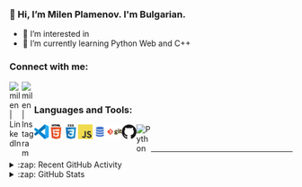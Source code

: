 ### 👋 Hi, I’m Milen Plamenov. I'm Bulgarian.
- 👀 I’m interested in 
- 🌱 I’m currently learning Python Web and C++


### Connect with me:


[<img align="left" alt="milen | LinkedIn" width="22px" src="https://cdn.jsdelivr.net/npm/simple-icons@v3/icons/linkedin.svg" />][linkedin]
[<img align="left" alt="milen | Instagram" width="22px" src="https://cdn.jsdelivr.net/npm/simple-icons@v3/icons/instagram.svg" />][instagram]

<br />

### Languages and Tools:
<img align="left" alt="Visual Studio Code" width="26px" src="https://raw.githubusercontent.com/github/explore/80688e429a7d4ef2fca1e82350fe8e3517d3494d/topics/visual-studio-code/visual-studio-code.png" />
<img align="left" alt="HTML5" width="26px" src="https://raw.githubusercontent.com/github/explore/80688e429a7d4ef2fca1e82350fe8e3517d3494d/topics/html/html.png" />
<img align="left" alt="CSS3" width="26px" src="https://raw.githubusercontent.com/github/explore/80688e429a7d4ef2fca1e82350fe8e3517d3494d/topics/css/css.png" />
<img align="left" alt="JavaScript" width="26px" src="https://raw.githubusercontent.com/github/explore/80688e429a7d4ef2fca1e82350fe8e3517d3494d/topics/javascript/javascript.png" />
<img align="left" alt="SQL" width="26px" src="https://raw.githubusercontent.com/github/explore/80688e429a7d4ef2fca1e82350fe8e3517d3494d/topics/sql/sql.png" />
<img align="left" alt="Git" width="26px" src="https://raw.githubusercontent.com/github/explore/80688e429a7d4ef2fca1e82350fe8e3517d3494d/topics/git/git.png" />
<img align="left" alt="GitHub" width="26px" src="https://raw.githubusercontent.com/github/explore/78df643247d429f6cc873026c0622819ad797942/topics/github/github.png" />
<img align="left" alt="Python" width="26px"
     src="https://cdn.jsdelivr.net/npm/simple-icons@3.13.0/icons/python.svg" />

<br />
<br />


---

<details>
  <summary>:zap: Recent GitHub Activity</summary>
  
<!--START_SECTION:activity-->
1. ❗️ Closed issue [#49](https://github.com/codeSTACKr/create-10k-nft-collection/issues/49) in [codeSTACKr/create-10k-nft-collection](https://github.com/codeSTACKr/create-10k-nft-collection)
2. 🗣 Commented on [#49](https://github.com/codeSTACKr/create-10k-nft-collection/issues/49) in [codeSTACKr/create-10k-nft-collection](https://github.com/codeSTACKr/create-10k-nft-collection)
3. ❗️ Closed issue [#50](https://github.com/codeSTACKr/create-10k-nft-collection/issues/50) in [codeSTACKr/create-10k-nft-collection](https://github.com/codeSTACKr/create-10k-nft-collection)
4. ❗️ Closed issue [#51](https://github.com/codeSTACKr/create-10k-nft-collection/issues/51) in [codeSTACKr/create-10k-nft-collection](https://github.com/codeSTACKr/create-10k-nft-collection)
5. 🗣 Commented on [#51](https://github.com/codeSTACKr/create-10k-nft-collection/issues/51) in [codeSTACKr/create-10k-nft-collection](https://github.com/codeSTACKr/create-10k-nft-collection)
<!--END_SECTION:activity-->

</details>

<details>
  <summary>:zap: GitHub Stats</summary>

  <img align="left" alt="codeSTACKr's GitHub Stats" src="https://github-readme-stats.codestackr.vercel.app/api?username=codeSTACKr&show_icons=true&hide_border=true" />

</details>



[instagram]: https://instagram.com/codeSTACKr
[linkedin]: https://linkedin.com/in/codeSTACKr

